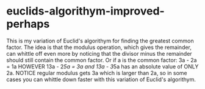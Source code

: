 # euclids-algorithym-improved-perhaps
This is my variation of Euclid's algorithym for finding the greatest common factor.
The idea is that the modulus operation, which gives the remainder, can whittle off even more by noticing that the divisor minus the remainder should still contain the common factor. Or if a is the common factor: 3a - 2a = 1a HOWEVER 13a - 2*5a = 3a and 13a - 3*5a has an absolute value of ONLY 2a. NOTICE regular modulus gets 3a which is larger than 2a, so in some cases you can whittle down faster with this variation of Euclid's algorithym.
